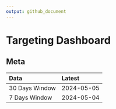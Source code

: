 ```yaml
---
output: github_document
---
```


# Targeting Dashboard



## Meta


|Data           |Latest     |
|:--------------|:----------|
|30 Days Window |2024-05-05 |
|7 Days Window  |2024-05-04 |
